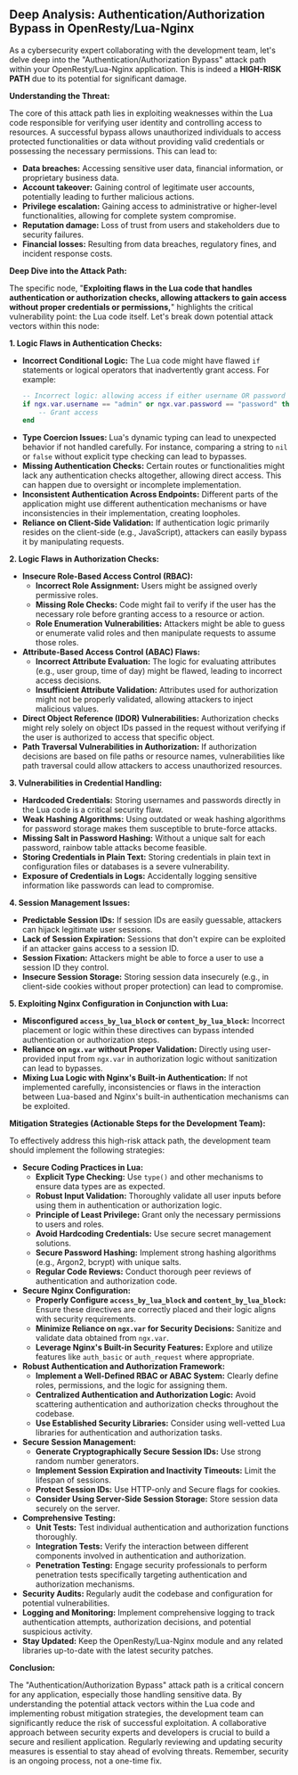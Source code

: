 ## Deep Analysis: Authentication/Authorization Bypass in OpenResty/Lua-Nginx

As a cybersecurity expert collaborating with the development team, let's delve deep into the "Authentication/Authorization Bypass" attack path within your OpenResty/Lua-Nginx application. This is indeed a **HIGH-RISK PATH** due to its potential for significant damage.

**Understanding the Threat:**

The core of this attack path lies in exploiting weaknesses within the Lua code responsible for verifying user identity and controlling access to resources. A successful bypass allows unauthorized individuals to access protected functionalities or data without providing valid credentials or possessing the necessary permissions. This can lead to:

* **Data breaches:** Accessing sensitive user data, financial information, or proprietary business data.
* **Account takeover:** Gaining control of legitimate user accounts, potentially leading to further malicious actions.
* **Privilege escalation:**  Gaining access to administrative or higher-level functionalities, allowing for complete system compromise.
* **Reputation damage:** Loss of trust from users and stakeholders due to security failures.
* **Financial losses:**  Resulting from data breaches, regulatory fines, and incident response costs.

**Deep Dive into the Attack Path:**

The specific node, "**Exploiting flaws in the Lua code that handles authentication or authorization checks, allowing attackers to gain access without proper credentials or permissions,**" highlights the critical vulnerability point: the Lua code itself. Let's break down potential attack vectors within this node:

**1. Logic Flaws in Authentication Checks:**

* **Incorrect Conditional Logic:**  The Lua code might have flawed `if` statements or logical operators that inadvertently grant access. For example:
    ```lua
    -- Incorrect logic: allowing access if either username OR password is correct
    if ngx.var.username == "admin" or ngx.var.password == "password" then
        -- Grant access
    end
    ```
* **Type Coercion Issues:** Lua's dynamic typing can lead to unexpected behavior if not handled carefully. For instance, comparing a string to `nil` or `false` without explicit type checking can lead to bypasses.
* **Missing Authentication Checks:**  Certain routes or functionalities might lack any authentication checks altogether, allowing direct access. This can happen due to oversight or incomplete implementation.
* **Inconsistent Authentication Across Endpoints:** Different parts of the application might use different authentication mechanisms or have inconsistencies in their implementation, creating loopholes.
* **Reliance on Client-Side Validation:**  If authentication logic primarily resides on the client-side (e.g., JavaScript), attackers can easily bypass it by manipulating requests.

**2. Logic Flaws in Authorization Checks:**

* **Insecure Role-Based Access Control (RBAC):**
    * **Incorrect Role Assignment:** Users might be assigned overly permissive roles.
    * **Missing Role Checks:**  Code might fail to verify if the user has the necessary role before granting access to a resource or action.
    * **Role Enumeration Vulnerabilities:** Attackers might be able to guess or enumerate valid roles and then manipulate requests to assume those roles.
* **Attribute-Based Access Control (ABAC) Flaws:**
    * **Incorrect Attribute Evaluation:**  The logic for evaluating attributes (e.g., user group, time of day) might be flawed, leading to incorrect access decisions.
    * **Insufficient Attribute Validation:**  Attributes used for authorization might not be properly validated, allowing attackers to inject malicious values.
* **Direct Object Reference (IDOR) Vulnerabilities:**  Authorization checks might rely solely on object IDs passed in the request without verifying if the user is authorized to access that specific object.
* **Path Traversal Vulnerabilities in Authorization:**  If authorization decisions are based on file paths or resource names, vulnerabilities like path traversal could allow attackers to access unauthorized resources.

**3. Vulnerabilities in Credential Handling:**

* **Hardcoded Credentials:**  Storing usernames and passwords directly in the Lua code is a critical security flaw.
* **Weak Hashing Algorithms:** Using outdated or weak hashing algorithms for password storage makes them susceptible to brute-force attacks.
* **Missing Salt in Password Hashing:**  Without a unique salt for each password, rainbow table attacks become feasible.
* **Storing Credentials in Plain Text:**  Storing credentials in plain text in configuration files or databases is a severe vulnerability.
* **Exposure of Credentials in Logs:**  Accidentally logging sensitive information like passwords can lead to compromise.

**4. Session Management Issues:**

* **Predictable Session IDs:**  If session IDs are easily guessable, attackers can hijack legitimate user sessions.
* **Lack of Session Expiration:**  Sessions that don't expire can be exploited if an attacker gains access to a session ID.
* **Session Fixation:**  Attackers might be able to force a user to use a session ID they control.
* **Insecure Session Storage:**  Storing session data insecurely (e.g., in client-side cookies without proper protection) can lead to compromise.

**5. Exploiting Nginx Configuration in Conjunction with Lua:**

* **Misconfigured `access_by_lua_block` or `content_by_lua_block`:**  Incorrect placement or logic within these directives can bypass intended authentication or authorization steps.
* **Reliance on `ngx.var` without Proper Validation:**  Directly using user-provided input from `ngx.var` in authorization logic without sanitization can lead to bypasses.
* **Mixing Lua Logic with Nginx's Built-in Authentication:**  If not implemented carefully, inconsistencies or flaws in the interaction between Lua-based and Nginx's built-in authentication mechanisms can be exploited.

**Mitigation Strategies (Actionable Steps for the Development Team):**

To effectively address this high-risk attack path, the development team should implement the following strategies:

* **Secure Coding Practices in Lua:**
    * **Explicit Type Checking:** Use `type()` and other mechanisms to ensure data types are as expected.
    * **Robust Input Validation:**  Thoroughly validate all user inputs before using them in authentication or authorization logic.
    * **Principle of Least Privilege:** Grant only the necessary permissions to users and roles.
    * **Avoid Hardcoding Credentials:**  Use secure secret management solutions.
    * **Secure Password Hashing:**  Implement strong hashing algorithms (e.g., Argon2, bcrypt) with unique salts.
    * **Regular Code Reviews:**  Conduct thorough peer reviews of authentication and authorization code.
* **Secure Nginx Configuration:**
    * **Properly Configure `access_by_lua_block` and `content_by_lua_block`:** Ensure these directives are correctly placed and their logic aligns with security requirements.
    * **Minimize Reliance on `ngx.var` for Security Decisions:**  Sanitize and validate data obtained from `ngx.var`.
    * **Leverage Nginx's Built-in Security Features:**  Explore and utilize features like `auth_basic` or `auth_request` where appropriate.
* **Robust Authentication and Authorization Framework:**
    * **Implement a Well-Defined RBAC or ABAC System:** Clearly define roles, permissions, and the logic for assigning them.
    * **Centralized Authentication and Authorization Logic:** Avoid scattering authentication and authorization checks throughout the codebase.
    * **Use Established Security Libraries:** Consider using well-vetted Lua libraries for authentication and authorization tasks.
* **Secure Session Management:**
    * **Generate Cryptographically Secure Session IDs:** Use strong random number generators.
    * **Implement Session Expiration and Inactivity Timeouts:**  Limit the lifespan of sessions.
    * **Protect Session IDs:** Use HTTP-only and Secure flags for cookies.
    * **Consider Using Server-Side Session Storage:** Store session data securely on the server.
* **Comprehensive Testing:**
    * **Unit Tests:**  Test individual authentication and authorization functions thoroughly.
    * **Integration Tests:**  Verify the interaction between different components involved in authentication and authorization.
    * **Penetration Testing:**  Engage security professionals to perform penetration tests specifically targeting authentication and authorization mechanisms.
* **Security Audits:**  Regularly audit the codebase and configuration for potential vulnerabilities.
* **Logging and Monitoring:**  Implement comprehensive logging to track authentication attempts, authorization decisions, and potential suspicious activity.
* **Stay Updated:** Keep the OpenResty/Lua-Nginx module and any related libraries up-to-date with the latest security patches.

**Conclusion:**

The "Authentication/Authorization Bypass" attack path is a critical concern for any application, especially those handling sensitive data. By understanding the potential attack vectors within the Lua code and implementing robust mitigation strategies, the development team can significantly reduce the risk of successful exploitation. A collaborative approach between security experts and developers is crucial to build a secure and resilient application. Regularly reviewing and updating security measures is essential to stay ahead of evolving threats. Remember, security is an ongoing process, not a one-time fix.
